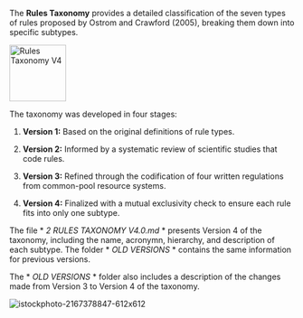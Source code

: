 The **Rules Taxonomy** provides a detailed classification of the seven types of rules proposed by Ostrom and Crawford (2005), breaking them down into specific subtypes.

<img src="C:/Users/usuario/OneDrive - unizar.es/Escritorio/istockphoto-2167378847-612x612.jpg" alt="Rules Taxonomy V4" width="100" height="100">


The taxonomy was developed in four stages:

1. **Version 1:** Based on the original definitions of rule types.

2. **Version 2:** Informed by a systematic review of scientific studies that code rules.

3. **Version 3:** Refined through the codification of four written regulations from common-pool resource systems.

4. **Version 4:** Finalized with a mutual exclusivity check to ensure each rule fits into only one subtype.

The file * *2 RULES TAXONOMY V4.0.md* * presents Version 4 of the taxonomy, including the name, acronymn, hierarchy, and description  of each subtype. The folder * *OLD VERSIONS* * contains the same information for previous versions. 

The * *OLD VERSIONS* * folder also includes a description of the changes made from Version 3 to Version 4 of the taxonomy.

![istockphoto-2167378847-612x612](https://github.com/user-attachments/assets/7e0da666-d169-4bc0-9f45-8458b0e48868)


